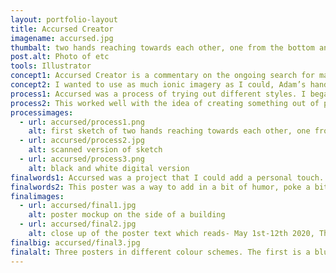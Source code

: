 ```yaml
---
layout: portfolio-layout
title: Accursed Creator
imagename: accursed.jpg
thumbalt: two hands reaching towards each other, one from the bottom and one from the top. the text reads 'accursed creator'
post.alt: Photo of etc
tools: Illustrator
concept1: Accursed Creator is a commentary on the ongoing search for man to create life. It was inspired by a story, whether it be true or not, about a robot that would be fueled by meat.  There was the old school terror of robots taking over the world, doing something devastating, but to elevate it I had to take it a step further then just an AI. A Frankenstein has been defined as something that is pieced together, and really artificial intelligence is just bits and pieces of human consciousness added together.
concept2: I wanted to use as much ionic imagery as I could, Adam’s hand to God, the idea of Frankenstein as the symbol of what would come to pass, how that intelligence felt about being alive and created.  The final touch is that the United States government would host this event. As a country that capitalizes on creation and new technology, who else would want to be the first to know what someone has cooked-or sewn, together?
process1: Accursed was a process of trying out different styles. I began with trying a layered effect, that the hands would be layers and layers thick. After a while, sketch after sketch, it morphed into trying to use shapes to represent different parts of the hand, and then to a style where it was all simple shapes.
process2: This worked well with the idea of creating something out of pieces, and the style of stained glass. I scanned in the illustration, traced it, and created the first version with typography.
processimages:
  - url: accursed/process1.png
    alt: first sketch of two hands reaching towards each other, one from the bottom and one from the top.
  - url: accursed/process2.jpg
    alt: scanned version of sketch
  - url: accursed/process3.png
    alt: black and white digital version
finalwords1: Accursed was a project that I could add a personal touch. I’ve read enough Ray Bradbury to know how this competition goes, and enough science fiction to know exactly how that intelligence feels.
finalwords2: This poster was a way to add in a bit of humor, poke a bit of fun at what was going on, and still have something that you’d see around the city.
finalimages:
  - url: accursed/final1.jpg
    alt: poster mockup on the side of a building
  - url: accursed/final2.jpg
    alt: close up of the poster text which reads- May 1st-12th 2020, The annual Frankenstein and Android Creation Contest
finalbig: accursed/final3.jpg
finalalt: Three posters in different colour schemes. The first is a blue hand reaching to a red hand on a black background. The second is blue hands reaching towards each other on a gray background. The third is a mixture of purple, green and cream colours for both hands on a light grey background.
---
```



